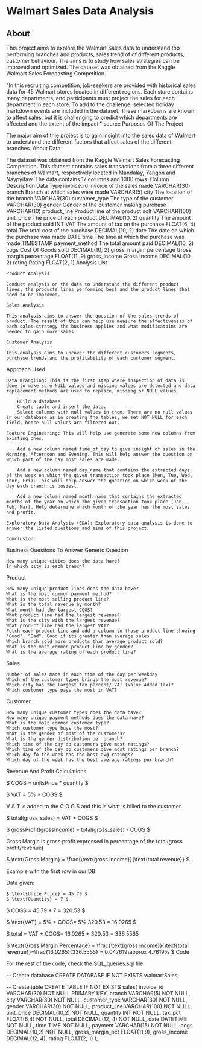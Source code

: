 <H1> Walmart Sales Data Analysis </H1>

<H2> About </H2>

This project aims to explore the Walmart Sales data to understand top performing branches and products, sales trend of of different products, customer behaviour. The aims is to study how sales strategies can be improved and optimized. The dataset was obtained from the Kaggle Walmart Sales Forecasting Competition.

"In this recruiting competition, job-seekers are provided with historical sales data for 45 Walmart stores located in different regions. Each store contains many departments, and participants must project the sales for each department in each store. To add to the challenge, selected holiday markdown events are included in the dataset. These markdowns are known to affect sales, but it is challenging to predict which departments are affected and the extent of the impact." source
Purposes Of The Project

The major aim of thie project is to gain insight into the sales data of Walmart to understand the different factors that affect sales of the different branches.
About Data

The dataset was obtained from the Kaggle Walmart Sales Forecasting Competition. This dataset contains sales transactions from a three different branches of Walmart, respectively located in Mandalay, Yangon and Naypyitaw. The data contains 17 columns and 1000 rows:
Column 	Description 	Data Type
invoice_id 	Invoice of the sales made 	VARCHAR(30)
branch 	Branch at which sales were made 	VARCHAR(5)
city 	The location of the branch 	VARCHAR(30)
customer_type 	The type of the customer 	VARCHAR(30)
gender 	Gender of the customer making purchase 	VARCHAR(10)
product_line 	Product line of the product solf 	VARCHAR(100)
unit_price 	The price of each product 	DECIMAL(10, 2)
quantity 	The amount of the product sold 	INT
VAT 	The amount of tax on the purchase 	FLOAT(6, 4)
total 	The total cost of the purchase 	DECIMAL(10, 2)
date 	The date on which the purchase was made 	DATE
time 	The time at which the purchase was made 	TIMESTAMP
payment_method 	The total amount paid 	DECIMAL(10, 2)
cogs 	Cost Of Goods sold 	DECIMAL(10, 2)
gross_margin_percentage 	Gross margin percentage 	FLOAT(11, 9)
gross_income 	Gross Income 	DECIMAL(10, 2)
rating 	Rating 	FLOAT(2, 1)
Analysis List

    Product Analysis

    Conduct analysis on the data to understand the different product lines, the products lines performing best and the product lines that need to be improved.

    Sales Analysis

    This analysis aims to answer the question of the sales trends of product. The result of this can help use measure the effectiveness of each sales strategy the business applies and what modificatoins are needed to gain more sales.

    Customer Analysis

    This analysis aims to uncover the different customers segments, purchase trends and the profitability of each customer segment.

Approach Used

    Data Wrangling: This is the first step where inspection of data is done to make sure NULL values and missing values are detected and data replacement methods are used to replace, missing or NULL values.

        Build a database
        Create table and insert the data.
        Select columns with null values in them. There are no null values in our database as in creating the tables, we set NOT NULL for each field, hence null values are filtered out.

    Feature Engineering: This will help use generate some new columns from existing ones.

        Add a new column named time_of_day to give insight of sales in the Morning, Afternoon and Evening. This will help answer the question on which part of the day most sales are made.

        Add a new column named day_name that contains the extracted days of the week on which the given transaction took place (Mon, Tue, Wed, Thur, Fri). This will help answer the question on which week of the day each branch is busiest.

        Add a new column named month_name that contains the extracted months of the year on which the given transaction took place (Jan, Feb, Mar). Help determine which month of the year has the most sales and profit.

    Exploratory Data Analysis (EDA): Exploratory data analysis is done to answer the listed questions and aims of this project.

    Conclusion:

Business Questions To Answer
Generic Question

    How many unique cities does the data have?
    In which city is each branch?

Product

    How many unique product lines does the data have?
    What is the most common payment method?
    What is the most selling product line?
    What is the total revenue by month?
    What month had the largest COGS?
    What product line had the largest revenue?
    What is the city with the largest revenue?
    What product line had the largest VAT?
    Fetch each product line and add a column to those product line showing "Good", "Bad". Good if its greater than average sales
    Which branch sold more products than average product sold?
    What is the most common product line by gender?
    What is the average rating of each product line?

Sales

    Number of sales made in each time of the day per weekday
    Which of the customer types brings the most revenue?
    Which city has the largest tax percent/ VAT (Value Added Tax)?
    Which customer type pays the most in VAT?

Customer

    How many unique customer types does the data have?
    How many unique payment methods does the data have?
    What is the most common customer type?
    Which customer type buys the most?
    What is the gender of most of the customers?
    What is the gender distribution per branch?
    Which time of the day do customers give most ratings?
    Which time of the day do customers give most ratings per branch?
    Which day fo the week has the best avg ratings?
    Which day of the week has the best average ratings per branch?

Revenue And Profit Calculations

$ COGS = unitsPrice * quantity $

$ VAT = 5% * COGS $

V A T is added to the C O G S and this is what is billed to the customer.

$ total(gross_sales) = VAT + COGS $

$ grossProfit(grossIncome) = total(gross_sales) - COGS $

Gross Margin is gross profit expressed in percentage of the total(gross profit/revenue)

$ \text{Gross Margin} = \frac{\text{gross income}}{\text{total revenue}} $

Example with the first row in our DB:

Data given:

    $ \text{Unite Price} = 45.79 $
    $ \text{Quantity} = 7 $

$ COGS = 45.79 * 7 = 320.53 $

$ \text{VAT} = 5% * COGS\= 5% 320.53 = 16.0265 $

$ total = VAT + COGS\= 16.0265 + 320.53 = 336.5565

$ \text{Gross Margin Percentage} = \frac{\text{gross income}}{\text{total revenue}}\=\frac{16.0265}{336.5565} = 0.047619\\approx 4.7619% $
Code

For the rest of the code, check the SQL_queries.sql file

-- Create database
CREATE DATABASE IF NOT EXISTS walmartSales;

-- Create table
CREATE TABLE IF NOT EXISTS sales(
	invoice_id VARCHAR(30) NOT NULL PRIMARY KEY,
    branch VARCHAR(5) NOT NULL,
    city VARCHAR(30) NOT NULL,
    customer_type VARCHAR(30) NOT NULL,
    gender VARCHAR(30) NOT NULL,
    product_line VARCHAR(100) NOT NULL,
    unit_price DECIMAL(10,2) NOT NULL,
    quantity INT NOT NULL,
    tax_pct FLOAT(6,4) NOT NULL,
    total DECIMAL(12, 4) NOT NULL,
    date DATETIME NOT NULL,
    time TIME NOT NULL,
    payment VARCHAR(15) NOT NULL,
    cogs DECIMAL(10,2) NOT NULL,
    gross_margin_pct FLOAT(11,9),
    gross_income DECIMAL(12, 4),
    rating FLOAT(2, 1)
);

